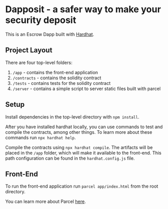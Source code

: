 # Dapposit - a safer way to make your security deposit

This is an Escrow Dapp built with [Hardhat](https://hardhat.org/).

## Project Layout

There are four top-level folders:

1. `/app` - contains the front-end application
2. `/contracts` - contains the solidity contract
3. `/tests` - contains tests for the solidity contract
4. `/server` - contains a simple script to server static files built with parcel

## Setup

Install dependencies in the top-level directory with `npm install`.

After you have installed hardhat locally, you can use commands to test and compile the contracts, among other things. To learn more about these commands run `npx hardhat help`.

Compile the contracts using `npx hardhat compile`. The artifacts will be placed in the `/app` folder, which will make it available to the front-end. This path configuration can be found in the `hardhat.config.js` file.

## Front-End

To run the front-end application run `parcel app/index.html` from the root directory.

You can learn more about Parcel [here](https://parceljs.org/).
